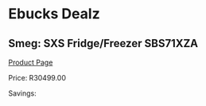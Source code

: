 
# Ebucks Dealz
## Smeg: SXS Fridge/Freezer SBS71XZA
[Product Page](https://www.ebucks.com/web/shop/productSelected.do?prodId=894819863&catId=1196429345)

Price: R30499.00

Savings: 


	